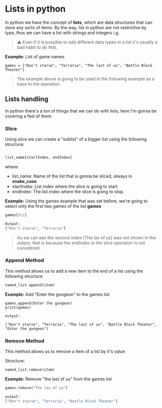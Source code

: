 # Lists in python

In python we have the concept of __lists__, which are data structures 
that can store any sorts of items. By the way, list in python are not 
restrictive by type, thus we can have a list with strings and integers i.g.

> :warning: Even if it is possible to add different data types in a list
it's usually a bad habit to do that.

__Example:__ List of game names
```
games = ["Don't starve", "Terraria", "The last of us", "Battle Block Theater"]
```
> The example above is going to be used in the following example as a base to the operation.

## Lists handling

In python there's a ton of things that we can do with lists, here I'm gonna
be covering a feel of them.

### Slice

Using slice we can create a "sublist" of a bigger list using the following
structure:

```Python

list_name[startIndex, endIndex]

```
where:
- list_name: Name of the list that is gonna be sliced, always in **snake_case**.
- startIndex: List index where the slice is going to start.
- endIndex: The list index where the slice is going to stop.


__Example:__ Using the games example that was set before, we're going to select only 
the first two games of the list **games**

```Python
games[0:2]

Output:
["Don't starve", "Terraria"]
```

> As we can see the second index (THe las of us) was not shown in the
output, that is because the endIndex in the slice operation is not considered.

### Append Method

This method allows us to add a new item to the end of a list using the 
following structure:

```python
named_list.append(item)
```

__Example:__ Add "Enter the gungeon" to the games list

```
games.append(Enter the gungeon)
print(games)

output:

["Don't starve", "Terraria", "The last of us", "Battle Block Theater", "Enter the gungeon"]
```

### Remove Method

This method allows us to remove a item of a list by it's value

Structure:

```Python
named_list.remove(item)
```

__Example:__ Remove "the last of us" from the games list
```Python
games.remove("The las of us")

output:
["Don't starve", "Terraria", "Battle Block Theater"]
```

